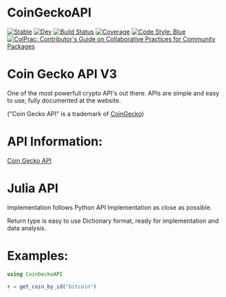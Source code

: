 # CoinGeckoAPI

[![Stable](https://img.shields.io/badge/docs-stable-blue.svg)](https://gjunqueira-sys.github.io/CoinGeckoAPI.jl/stable)
[![Dev](https://img.shields.io/badge/docs-dev-blue.svg)](https://gjunqueira-sys.github.io/CoinGeckoAPI.jl/dev)
[![Build Status](https://github.com/gjunqueira-sys/CoinGeckoAPI.jl/actions/workflows/CI.yml/badge.svg?branch=master)](https://github.com/gjunqueira-sys/CoinGeckoAPI.jl/actions/workflows/CI.yml?query=branch%3Amaster)
[![Coverage](https://codecov.io/gh/gjunqueira-sys/CoinGeckoAPI.jl/branch/master/graph/badge.svg)](https://codecov.io/gh/gjunqueira-sys/CoinGeckoAPI.jl)
[![Code Style: Blue](https://img.shields.io/badge/code%20style-blue-4495d1.svg)](https://github.com/invenia/BlueStyle)
[![ColPrac: Contributor's Guide on Collaborative Practices for Community Packages](https://img.shields.io/badge/ColPrac-Contributor's%20Guide-blueviolet)](https://github.com/SciML/ColPrac)

# Coin Gecko API V3

One of the most powerfull crypto API's out there.
APIs are simple and easy to use, fully documented at the website.

("Coin Gecko API" is a trademark of [CoinGecko](https://www.coingecko.com/en/))

# API Information:

[Coin Gecko API](https://www.coingecko.com/en/api/documentation)


# Julia API 
Implementation follows Python API Implementation as close as possible.

Return type is easy to use Dictionary format, ready for implementation and data analysis.
# Examples:

```julia
using CoinGeckoAPI

r = get_coin_by_id("bitcoin")
```



